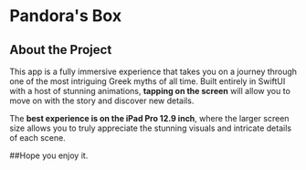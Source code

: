 #  Pandora's Box

## About the Project

This app is a fully immersive experience that takes you on a journey through one of the most intriguing Greek myths of all time.
 Built entirely in SwiftUI with a host of stunning animations, **tapping on the screen** will allow you to move on with the story and discover new details.
 
The **best experience is on the iPad Pro 12.9 inch**, where the larger screen size allows you to truly appreciate the stunning visuals and intricate details of each scene.

##Hope you enjoy it.

